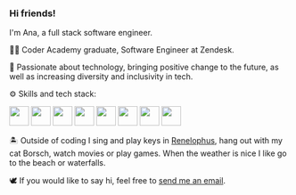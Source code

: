 ### Hi friends!

I'm Ana, a full stack software engineer.

👩‍💻  Coder Academy graduate, Software Engineer at Zendesk.

🤖  Passionate about technology, bringing positive change to the future, as well as increasing diversity and inclusivity in tech.

⚙️  Skills and tech stack:

<img src="https://api.iconify.design/vscode-icons:file-type-html.svg" width="35" height="35"/> <img src="https://api.iconify.design/vscode-icons:file-type-css.svg" width="35" height="35"/> <img src="https://api.iconify.design/vscode-icons:file-type-scss2.svg" width="35" height="35"/> <img src="https://api.iconify.design/logos:javascript.svg" width="35" height="35"/> <img src="https://api.iconify.design/logos:typescript-icon.svg" width="35" height="35"/> <img src="https://api.iconify.design/logos:react.svg" width="35" height="35"/> <img src="https://api.iconify.design/vscode-icons:file-type-ruby.svg" width="35" height="35"/> <img src="https://api.iconify.design/vscode-icons:file-type-rails.svg" width="35"/>


🏝️  Outside of coding I sing and play keys in [Renelophus](https://www.renelophus.com/), hang out with my cat Borsch, watch movies or play games. When the weather is nice I like go to the beach or waterfalls.

🕊️  If you would like to say hi, feel free to [send me an email](mailto:ana.lastoviria@gmail.com). 
<!--
**chivoi/chivoi** is a ✨ _special_ ✨ repository because its `README.md` (this file) appears on your GitHub profile.

Here are some ideas to get you started:

- 🔭 I’m currently working on ...
- 🌱 I’m currently learning ...
- 👯 I’m looking to collaborate on ...
- 🤔 I’m looking for help with ...
- 💬 Ask me about ...
- 📫 How to reach me: ...
- 😄 Pronouns: ...
- ⚡ Fun fact: ...
-->
